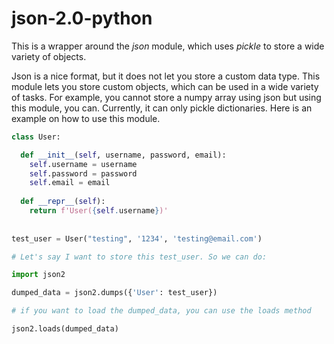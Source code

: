 # json-2.0-python
This is a wrapper around the *json* module, which uses *pickle* to store a wide variety of objects.

Json is a nice format, but it does not let you store a custom data type.
This module lets you store custom objects, which can be used in a wide variety of tasks.
For example, you cannot store a numpy array using json but using this module, you can.
Currently, it can only pickle dictionaries.
Here is an example on how to use this module.

```python
class User:

  def __init__(self, username, password, email):
    self.username = username
    self.password = password
    self.email = email
  
  def __repr__(self):
    return f'User({self.username})'
    
    
test_user = User("testing", '1234', 'testing@email.com')

# Let's say I want to store this test_user. So we can do:

import json2

dumped_data = json2.dumps({'User': test_user})

# if you want to load the dumped_data, you can use the loads method

json2.loads(dumped_data)

```
